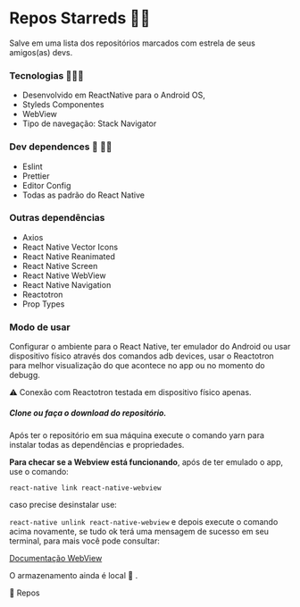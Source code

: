 # Repos Starreds 🚀🎩

Salve em uma lista dos repositórios marcados com estrela de seus amigos(as) devs.

### Tecnologias 🔧🚙🔌

* Desenvolvido em ReactNative para o Android OS,
* Styleds Componentes
* WebView
* Tipo de navegação: Stack Navigator

### Dev dependences 🤝  🤜🤛
* Eslint 
* Prettier
* Editor Config
* Todas as padrão do React Native

### Outras dependências

* Axios
* React Native Vector Icons
* React Native Reanimated
* React Native Screen
* React Native WebView
* React Native Navigation
* Reactotron
* Prop Types

### Modo de usar

Configurar o ambiente para o React Native, ter emulador do Android ou usar dispositivo físico através dos comandos adb devices, usar o Reactotron para melhor visualização do que acontece no app ou no momento do debugg.

⚠️  Conexão com Reactotron  testada em dispositivo físico apenas.

##### Clone ou faça o download do repositório.

Após ter o repositório em sua máquina execute o comando yarn para instalar todas as dependências e propriedades.

**Para checar se a Webview está funcionando**, após de ter emulado o app, use o comando: 

`react-native link react-native-webview`

caso precise desinstalar use:

`react-native unlink react-native-webview` e depois execute o comando acima novamente, se tudo ok terá uma mensagem de sucesso em seu terminal, para mais você pode consultar: 

<a href="https://github.com/react-native-community/react-native-webview/blob/master/docs/Getting-Started.md"> Documentação WebView</a>

O armazenamento ainda é local 📳 .

💫 Repos
